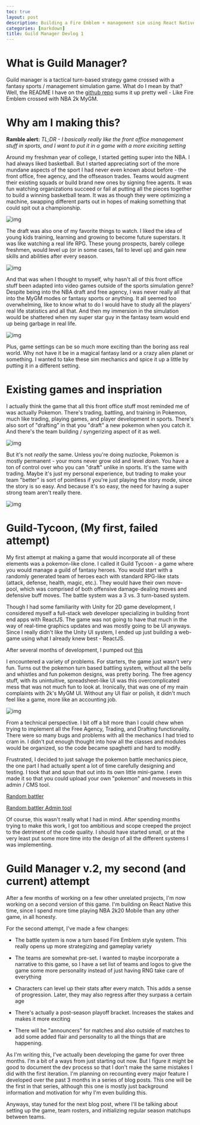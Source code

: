 ```yaml
---
toc: true
layout: post
description: Building a Fire Emblem + management sim using React Native
categories: [markdown]
title: Guild Manager Devlog 1
---
```


# What is Guild Manager?

Guild manager is a tactical turn-based strategy game crossed with a fantasy sports / management simulation game. What do I mean by that? Well, the README I have on the [github repo](https://github.com/david8zhang/guild-manager-v2) sums it up pretty well - Like Fire Emblem crossed with NBA 2k MyGM.

# Why am I making this?

**Ramble alert:** _TL;DR - I basically really like the front office management stuff in sports, and I want to put it in a game with a more exiciting setting_

Around my freshman year of college, I started getting super into the NBA. I had always liked basketball. But I started appreciating sort of the more mundane aspects of the sport I had never even known about before - the front office, free agency, and the offseason trades. Teams would augment their existing squads or build brand new ones by signing free agents. It was fun watching organizations succeed or fail at putting all the pieces together to build a winning basketball team. It was as though they were optimizing a machine, swapping different parts out in hopes of making something that could spit out a championship.

![img](https://sportsarefromvenus.com/wp-content/uploads/2019/09/AP19205743244243.jpg)

The draft was also one of my favorite things to watch. I liked the idea of young kids training, learning and growing to become future superstars. It was like watching a real life RPG. These young prospects, barely college freshmen, would level up (or in some cases, fail to level up) and gain new skills and abilities after every season.

![img](https://media4.giphy.com/media/l4FGp18irsicMWBC8/source.gif)

And that was when I thought to myself, why hasn't all of this front office stuff been adapted into video games outside of the sports simulation genre? Despite being into the NBA draft and free agency, I was never really all that into the MyGM modes or fantasy sports or anything. It all seemed too overwhelming, like to know what to do I would have to study all the players' real life statistics and all that. And then my immersion in the simulation would be shattered when my super star guy in the fantasy team would end up being garbage in real life.

![img](https://usercontent.one/wp/www.newsgroove.co.uk/wp-content/uploads/2019/09/NBA-2K20-MyLeague-Worst-Teams-to-Start-With.jpg)

Plus, game settings can be so much more exciting than the boring ass real world. Why not have it be in a magical fantasy land or a crazy alien planet or something. I wanted to take these sim mechanics and spice it up a little by putting it in a different setting.

# Existing games and inspriation

I actually think the game that all this front office stuff most reminded me of was actually Pokemon. There's trading, battling, and training in Pokemon, much like trading, playing games, and player development in sports. There's also sort of "drafting" in that you "draft" a new pokemon when you catch it. And there's the team building / syngerizing aspect of it as well.

![img](https://i.ytimg.com/vi/hkV4UmFTNiw/maxresdefault.jpg)

But it's not _really_ the same. Unless you're doing nuzlocke, Pokemon is mostly permanent - your mons never grow old and level _down_. You have a ton of control over who you can "draft" unlike in sports. It's the same with trading. Maybe it's just my personal experience, but trading to make your team "better" is sort of pointless if you're just playing the story mode, since the story is so easy. And because it's so easy, the need for having a super strong team aren't really there.

![img](https://i.ytimg.com/vi/z30vEtLo7ag/maxresdefault.jpg)

# Guild-Tycoon, (My first, failed attempt)

My first attempt at making a game that would incorporate all of these elements was a pokemon-like clone. I called it Guild Tycoon - a game where you would manage a guild of fantasy heroes. You would start with a randomly generated team of heroes each with standard RPG-like stats (attack, defense, health, magic, etc.). They would have their own move-pool, which was comprised of both offensive damage-dealing moves and defensive buff moves. The battle system was a 3 vs. 3 turn-based system.

Though I had some familiarity with Unity for 2D game development, I considered myself a full-stack web developer specializing in building front end apps with ReactJS. The game was not going to have that much in the way of real-time graphics updates and was mostly going to be UI anyways. Since I really didn't like the Unity UI system, I ended up just building a web-game using what I already knew best - ReactJS.

After several months of development, I pumped out [this](https://github.com/david8zhang/guild-tycoon)

I encountered a variety of problems. For starters, the game just wasn't very fun. Turns out the pokemon turn based battling system, without all the bells and whistles and fun pokemon designs, was pretty boring. The free agency stuff, with its unintuitive, spreadsheet-like UI was this overcomplicated mess that was not much fun to look at. Ironically, that was one of my main complaints with 2k's MyGM UI. Without any UI flair or polish, it didn't much feel like a game, more like an accounting job.

![img](https://thumbs.gfycat.com/CheerfulPopularAmoeba-small.gif)

From a technical perspective. I bit off a bit more than I could chew when trying to implement all the Free Agency, Trading, and Drafting functionality. There were so many bugs and problems with all the mechanics I had tried to cram in. I didn't put enough thought into how all the classes and modules would be organized, so the code became spaghetti and hard to modify.

Frustrated, I decided to just salvage the pokemon battle mechanics piece, the one part I had actually spent a lot of time carefully designing and testing. I took that and spun that out into its own little mini-game. I even made it so that you could upload your own "pokemon" and movesets in this admin / CMS tool.

[Random battler](http://random-battler.s3-website-us-west-1.amazonaws.com/)

[Random battler Admin tool](http://random-battler-admin.s3-website.us-east-2.amazonaws.com/)

Of course, this wasn't really what I had in mind. After spending months trying to make this work, I got too ambitious and scope creeped the project to the detriment of the code quality. I should have started small, or at the very least put some more time into the design of all the different systems I was implementing.

# Guild Manager v.2, my second (and current) attempt

After a few months of working on a few other unrelated projects, I'm now working on a second version of this game. I'm building on React Native this time, since I spend more time playing NBA 2k20 Mobile than any other game, in all honesty.

For the second attempt, I've made a few changes:

- The battle system is now a turn based Fire Emblem style system. This really opens up more strategizing and gameplay variety

- The teams are somewhat pre-set. I wanted to maybe incorporate a narrative to this game, so I have a set list of teams and logos to give the game some more personality instead of just having RNG take care of everything

- Characters can level up their stats after every match. This adds a sense of progression. Later, they may also regress after they surpass a certain age

- There's actually a post-season playoff bracket. Increases the stakes and makes it more exciting

- There will be "announcers" for matches and also outside of matches to add some added flair and personality to all the things that are happening.

As I'm writing this, I've actually been developing the game for over three months. I'm a bit of a ways from just starting out now. But I figure it might be good to document the dev process so that I don't make the same mistakes I did with the first iteration. I'm planning on recounting every major feature I developed over the past 3 months in a series of blog posts. This one will be the first in that series, although this one is mostly just background information and motivation for why I'm even building this.

Anyways, stay tuned for the next blog post, where I'll be talking about setting up the game, team rosters, and initializing regular season matchups between teams.
